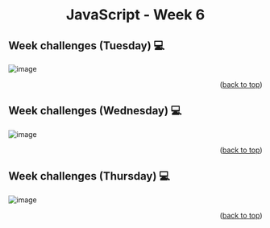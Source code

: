 <a name="readme-top"></a>
<h1 align="center">JavaScript - Week 6</h1>

## Week challenges (Tuesday) 💻
![image](https://user-images.githubusercontent.com/97712003/224471577-d92b511b-a996-43f6-93a6-c7ea91d56168.png)
<p align="right">(<a href="#readme-top">back to top</a>)</p>

## Week challenges (Wednesday) 💻
![image](https://user-images.githubusercontent.com/97712003/224471709-3c6bc1cc-e870-4d98-8017-c5f24d189514.png)
<p align="right">(<a href="#readme-top">back to top</a>)</p>

## Week challenges (Thursday) 💻
![image](https://user-images.githubusercontent.com/97712003/224471733-b690c373-61a2-4df4-9fab-1646fd4aaf3d.png)
<p align="right">(<a href="#readme-top">back to top</a>)</p>


